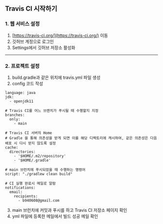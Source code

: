 ## Travis CI 시작하기

### 1. 웹 서비스 설정

1. [https://travis-ci.org/](https://travis-ci.org/) 이동
2. 깃허브 계정으로 로그인
3. Settings에서 깃허브 저장소 활성화

------

### 2. 프로젝트 설정

1. build.gradle과 같은 위치에 travis.yml 파일 생성
2. config 코드 작성

```
language: java
jdk:
  - openjdk11

# Travis CI를 어느 브랜치가 푸시될 때 수행할지 지정
branches:
  only:
    - main

# Travis CI 서버의 Home
# Gradle 을 통해 의존성을 받게 되면 이를 해당 디렉토리에 캐시하여, 같은 의존성은 다음 배포 시 다시 받지 않도록 설정
cache:
  directories:
    - '$HOME/.m2/repository'
    - '$HOME/.gradle'

# main 브런치에 푸시되었을 때 수행하는 명령어
script: "./gradlew clean build"

# CI 실행 완료시 메일로 알람
notifications:
  email:
    recipients:
      - b940608@gmail.com
```

3. main 브런치에 커밋과 푸시를 하고 Travis CI 저장소 페이지 확인
4. yml 파일에 등록한 메일에서 빌드 성공 메일 확인

